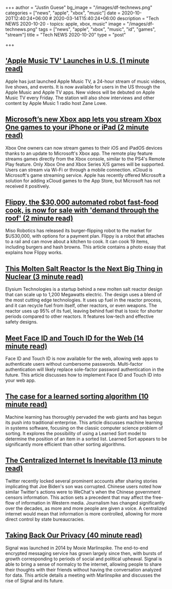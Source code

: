 +++
author = "Justin Guese"
bg_image = "/images/df-technews.png"
categories = ["news", "apple", "xbox", "music"]
date = 2020-10-20T12:40:24+06:00 # 2020-03-14T15:40:24+06:00
description = "Tech NEWS 2020-10-20 - topics: apple, xbox, music"
image = "/images/df-technews.png"
tags = ["news", "apple", "xbox", "music", "id", "games", "stream"]
title = "Tech NEWS 2020-10-20"
type = "post"

+++

## ['Apple Music TV' Launches in U.S. (1 minute read)](https://www.macrumors.com/2020/10/19/apple-music-tv-launches/?scrolla=5eb6d68b7fedc32c19ef33b4/1/01000175457b6cd6-1cd22d47-7b08-4f31-9839-a20a8f78220c-000000/oM5iyPCztpdJ7xn6Tqqt24G76AKPOMYhzuSVHg5bv1M=163)

Apple has just launched Apple Music TV, a 24-hour stream of music videos, live shows, and events. It is now available for users in the US through the Apple Music and Apple TV apps. New videos will be debuted on Apple Music TV every Friday. The station will also show interviews and other content by Apple Music 1 radio host Zane Lowe.

## [Microsoft’s new Xbox app lets you stream Xbox One games to your iPhone or iPad (2 minute read)](https://www.theverge.com/2020/10/19/21524109/microsoft-xbox-app-iphone-ipad-game-streaming-xbox-app-microsoft-features/1/01000175457b6cd6-1cd22d47-7b08-4f31-9839-a20a8f78220c-000000/Ooz6pLklnAWWOJBvSLnN7pracPP1FDCG0qS4PQWpJcE=163)

Xbox One owners can now stream games to their iOS and iPadOS devices thanks to an update to Microsoft's Xbox app. The remote play feature streams games directly from the Xbox console, similar to the PS4's Remote Play feature. Only Xbox One and Xbox Series X/S games will be supported. Users can stream via Wi-Fi or through a mobile connection. xCloud is Microsoft's game streaming service. Apple has recently offered Microsoft a solution for adding xCloud games to the App Store, but Microsoft has not received it positively.

## [Flippy, the $30,000 automated robot fast-food cook, is now for sale with 'demand through the roof' (2 minute read)](https://www.businessinsider.com/miso-robotics-flippy-robot-on-sale-for-300000-2020-10)

Miso Robotics has released its burger-flipping robot to the market for $US30,000, with options for a payment plan. Flippy is a robot that attaches to a rail and can move about a kitchen to cook. It can cook 19 items, including burgers and hash browns. This article contains a photo essay that explains how Flippy works.

## [This Molten Salt Reactor Is the Next Big Thing in Nuclear (3 minute read)](https://www.popularmechanics.com/science/energy/a34386186/molten-salt-reactor-new-design-nuclear-waste//1/01000175457b6cd6-1cd22d47-7b08-4f31-9839-a20a8f78220c-000000/L7L8N8kZB0HypsayaZNpx_J6-9u1RQ2YtfJmO7wE0RE=163)

Elysium Technologies is a startup behind a new molten salt reactor design that can scale up to 1,200 Megawatts electric. The design uses a blend of the most cutting edge technologies. It uses up fuel in the reactor process, and it can recycle fuel from itself, other reactors, or even weapons. The reactor uses up 95% of its fuel, leaving behind fuel that is toxic for shorter periods compared to other reactors. It features low-tech and effective safety designs.

## [Meet Face ID and Touch ID for the Web (14 minute read)](https://webkit.org/blog/11312/meet-face-id-and-touch-id-for-the-web//1/01000175457b6cd6-1cd22d47-7b08-4f31-9839-a20a8f78220c-000000/kxbYafOn_2VXOzqmyeZ1Htu-QW2DPgWo-rAroFx2L-8=163)

Face ID and Touch ID is now available for the web, allowing web apps to authenticate users without cumbersome passwords. Multi-factor authentication will likely replace sole-factor password authentication in the future. This article discusses how to implement Face ID and Touch ID into your web app.

## [The case for a learned sorting algorithm (10 minute read)](https://blog.acolyer.org/2020/10/19/the-case-for-a-learned-sorting-algorithm//1/01000175457b6cd6-1cd22d47-7b08-4f31-9839-a20a8f78220c-000000/8KHAfFgep95A8WJHURmlGhpdN31PgJIgLUHGWy61rXc=163)

Machine learning has thoroughly pervaded the web giants and has begun its push into traditional enterprise. This article discusses machine learning in systems software, focusing on the classic computer science problem of sorting. It explores the possibility of using a Learned Sort model to determine the position of an item in a sorted list. Learned Sort appears to be significantly more efficient than other sorting algorithms.

## [The Centralized Internet Is Inevitable (13 minute read)](https://palladiummag.com/2020/10/19/the-centralized-internet-is-inevitable//1/01000175457b6cd6-1cd22d47-7b08-4f31-9839-a20a8f78220c-000000/SN3H-VuzrTFgVAi_Z9vFGdO0JImL4kK9ubT17IapVzw=163)

Twitter recently locked several prominent accounts after sharing stories implicating that Joe Biden's son was corrupted. Chinese users noted how similar Twitter's actions were to WeChat's when the Chinese government censors information. This action sets a precedent that may affect the free-flow of information in Western media. Journalism has changed significantly over the decades, as more and more people are given a voice. A centralized internet would mean that information is more controlled, allowing for more direct control by state bureaucracies.

## [Taking Back Our Privacy (40 minute read)](https://www.newyorker.com/magazine/2020/10/26/taking-back-our-privacy/1/01000175457b6cd6-1cd22d47-7b08-4f31-9839-a20a8f78220c-000000/dRyHw_AwYg2pT4A5l5_QnX13r7tq0bL-rJ-DzeagXC4=163)

Signal was launched in 2014 by Moxie Marlinspike. The end-to-end encrypted messaging service has grown largely since then, with bursts of growth corresponding to periods of social and political upheaval. Signal is able to bring a sense of normalcy to the internet, allowing people to share their thoughts with their friends without having the conversation analyzed for data. This article details a meeting with Marlinspike and discusses the rise of Signal and its future.

